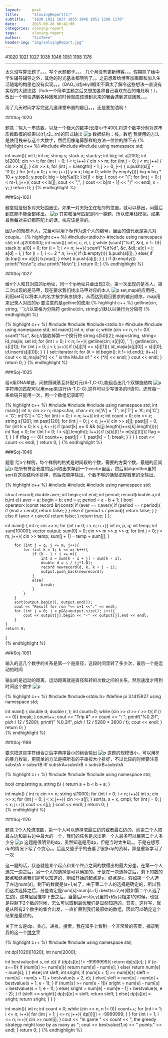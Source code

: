 ```yaml
---
layout:     post
title:      "SlovingReport(1)"
subtitle:   "1020 1021 1027 1035 1046 1051 1198 1176"
date:       2015-09-28 00:41:00
categories: sloving-report
tags:       sloving-report
author:     "SixTeen"
header-img: "img/solvingReport.jpg"
---
```


#<a href="#01">1020</a> <a href="#02">1021</a> <a href="#03">1027</a> <a href="#04">1035</a> <a href="#05">1046</a> <a href="#06">1051</a> <a href="#07">1198</a> <a href="#08">1176</a>

---

太久没写算法题了。。。写个水题都卡。。。
几个月没有更新博客。。。假期除了给中学生辅导辅导之外，其他的时光基本都喂狗了。。之前想着给博客加画廊和加入生活随笔的构思也没有实现。。。(QAQ。)对jekyll框架不算太了解令这些想法一直没有实现的大致思路（fork一个简单主题之后又想加各种自己喜欢东西的难处啊！），改出一个侧栏遇到各种困难的时候就应该想到未来的我会遇到这些困难。。。

用了几天时间才写完这几道课堂布置的题目。。。还是要加油啊！


###<a name="01"></a>Soj-1020

题意：输入一串质数，以及一个极大的数字(长度小于400),将这个数字分别对这串质数取模的结果以(r1,r2...rn)的形式输出
![p](/img/slovingReport/1020.png)
数据结构：栈，数组
我使用的方法是使用栈来存这个大数字，然后用像笔算那样的方法一位位的除下去
{% highlight c++ %}
#include<iostream>
#include<string>
#include<stack>
using namespace std;

int main(){
    int t;
    int m;
    string s;
    stack<int> x;
    stack<int> y;
    int big;
    int a[200];
    int b[200];
    cin >> t;
    for (int i = 0; i < t; i++) {
        cin >> m;
        for (int j = 0; j < m; j++) {
            cin >> a[j];
        }
        cin >> s;
        for (int j = s.length() - 1; j >= 0; j--) {
            x.push((s[j] - '0'));
        }
        for (int j = 0; j < m; j++){
            y = x;
            big = 0;
            while (!y.empty()){
                big = big * 10 + y.top();
                y.pop();
                big = big%a[j];
            }
            b[j] = big;
        }
        cout << "(";
        for (int j = 0; j < m-1; j++){
            cout << b[j];
            cout << ",";
        }
        cout << b[m - 1] << ")" << endl;
        x = y;
    }
    return 0;
}
{% endhighlight %}

###<a name="02"></a>Soj-1021

题意就是很多对夫妇围圈坐，如果一对夫妇坐在相邻的位置，就可以移出，问最后到底能不能全部移出。
![p](/img/slovingReport/1021.png)
其实和括号匹配是同一类题，所以使用栈模拟。如果最后每对夫妇都匹配上的话，栈应该是空的。

因为n的规模不大，完全可以用下标作为这个人的编号，里面的值代表是第几对couple。
{% highlight c++ %}
#include<stdio.h>
#include<stack>
using namespace std;
int a[200000];
int main(){
    int n, c, d, i, j;
    while (scanf("%d", &n), n != 0){
        stack<int> b;
        a[0] = 0;
        for (i = 1; i <= n; i++){
            scanf("%d%d", &c, &d);
            a[c] = i;
            a[d] = i;
        }
        for (i = 1; i <= 2 * n; i++){
            if (b.empty()){
                b.push(a[i]);
            }
            else{
                if (b.top() == a[i]){
                    b.pop();
                }
                else{
                    b.push(a[i]);
                }
            }
        }
        if (b.empty()) printf("Yes\n");
        else printf("No\n");
    }
    return 0;
}
{% endhighlight %}

###<a name="03"></a>Soj-1027

给n个人和其对应的ip地址，同一个ip地址只会出现2次，第一次出现的是本人，第二次出现的是马甲，现在要求我们找出马甲对应的本人
![p](/img/slovingReport/1027.png)
set,map的应用吧，利用set可以将本人的名字按字典序排序，从而达到题目要求的输出顺序，map用来记录人对应的ip
要注意的是getline的使用
{% highlight c++ %}
getline(cin, string, ' ');//以空格为分隔符
getline(cin, string);//默认以换行为分隔符
{% endhighlight %}


{% highlight c++ %}
#include<iostream>
#include<string>
#include<stdio.h>
#include<map>
#include<set>
using namespace std;
int main(){
    int n;
    char c;
    while (cin >> n, n != 0){
        scanf("%c", &c);//接收掉第一个换行符
        string s[50][2];
        map<string, string> id_majia;
        set<string> id;
        for (int i = 0; i < n; i++){
            getline(cin, s[i][0], ' ');
            getline(cin, s[i][1]);
            for (int j = 0; j < i; j++){
                if (s[j][1] == s[i][1]){
                    id_majia[s[j][0]] = s[i][0];
                    id.insert(s[j][0]);
                }
            }
        }
        set<string>::iterator it;
        for (it = id.begin(); it != id.end(); it++){
            cout << id_majia[*it] << " is the MaJia of " << (*it) << endl;
        }
        cout << endl;
    }
    return 0;
}
{% endhighlight %}

###<a name="04"></a>Soj-1035

给n条DNA单链，问按照碱基互补配对元(A-T,C-G),能组合出几个双螺旋结构
![p](/img/slovingReport/1035.png)
字符串的匹配可以用map来进行(A-T,C-G),这样可以少写很多的if语句，还有每一条单链只能用一次，用一个数组记录即可

{% highlight c++ %}
#include<iostream>
#include<string>
#include<map>
using namespace std;
int main(){
    int n;
    cin >> n;
    map<char, char> m;
    m['A'] = 'T';
    m['T'] = 'A';
    m['C'] = 'G';
    m['G'] = 'C';
    for (int i = 0; i < n; i++){
        int x;
        int count = 0;
        cin >> x;
        string s[120];
        int past[120];
        for (int j = 0; j < x; j++){
            cin >> s[j];
            past[j] = 0;
            for (int k = 0; k < j; k++){
                if (past[k] == 0 && (s[j].length()==s[k].length())){
                    int flag = 0;
                    for (int l = 0; l < s[j].length(); l++){
                        if (s[k][l] != m[s[j][l]]){
                            flag = 1;
                        }
                    }
                    if (flag == 0){
                        count++;
                        past[j] = 1;
                        past[k] = 1;
                        break;
                    }
                }
            }
        }
        cout << count << endl;
    }
    return 0;
}
{% endhighlight %}

###<a name="05"></a>Soj-1046

题意 给n个样例，每个样例的格式是时间段的个数，需要的方案个数，最短的区间
![p](/img/slovingReport/1046.png)
把所有符合长度的区间取出来存到一个vector里面，然后用algorithm里的sort将这些结构体排序，然后按顺序输出。个数不够的话就把容器里的全输出。

{% highlight c++ %}
#include<iostream>
#include<vector>
#include<algorithm>
using namespace std;

struct record{
    double aver;
    int begin;
    int end;
    int period;
    record(double a,int b,int e){
        aver = a;
        begin = b;
        end = e;
        period = e - b + 1;
    }
    bool operator<(const record &r)const{
        if (aver == r.aver){
            if (period == r.period){
                if (end > r.end){
                    return false;
                }
            }
            else if (period < r.period){
                return false;
            }
        }
        else if (aver < r.aver){
            return false;
        }
        return true;
    }
};


int main() {
    int n;
    cin >> n;
    for (int i = 0; i < n; i++){
        int m, p, q;
        int temp;
        int sum[10000];
        vector<record> output;
        sum[0] = 0;
        cin >> m >> p >> q;
        for (int j = 0; j < m; j++){
            cin >> temp;
            sum[j + 1] = temp + sum[j];
        }

        for (int j = q; j <= m; j++){
            for (int k = 1; k <= m; k++){
                if (k - 1 + j <= m){
                    int s = sum[k - 1 + j] - sum[k - 1];
                    double d = s / (j*1.0);
                    record newrecord(d, k, k + j - 1);
                    output.push_back(newrecord);
                }
                else{
                    break;
                }
            }
        }
        sort(output.begin(), output.end());
        cout << "Result for run "<< i+1 <<":" << endl;
        for (int j = 0; j < p&&j<output.size(); j++){
            cout << output[j].begin << "-" << output[j].end << endl;
        }
    }
    return 0;
}              
{% endhighlight %}


###<a name="06"></a>Soj-1051

输入的这几个数字的关系是第一个是直径，这段时间里转了多少次，最后一个是运动的时间

输出的是运动的距离，运动距离就是直径和转的次数之间的关系，然后速度才用到时间这个数字
![p](/img/slovingReport/1051.png)

{% highlight c++ %}
#include<iostream>
#include<stdio.h>
#define pi 3.1415927
using namespace std;

int main() {
    double d;
    double r, t;
    int count=0;
    while (cin >> d >> r >> t){
        if (r == 0){
            break;
        }
        count++;
        cout << "Trip #" << count << ": ";
        printf("%0.2lf", pi*d*r / 12 / 5280);
        printf(" %0.2lf", pi*d*r / 12 / 5280 * 3600 / t);
        cout << endl;
    }
    return 0;
}      
{% endhighlight %}

###<a name="07"></a>Soj-1198

要求把这些字符组合之后字典序最小的组合输出
![p](/img/slovingReport/1198.png)
这题的规模很小，可以用8!的暴力枚举，更简单的方法是把所有的子串按大小排好，不过比较的时候要注意substrA < subsrtB iff substrA+substrB < substrB+substrA

{% highlight c++ %}
#include<iostream>
#include<string>
#include<algorithm>
using namespace std;

bool cmp(string a, string b) {
    return a + b < b + a;
}

int main() {
    int n;
    cin >> n;
    string s[1000];
    for (int i = 0; i < n; i++){
        int x;
        cin >> x;
        for (int j = 0; j < x; j++){
            cin >> s[j];
        }
        sort(s, s + x, cmp);
        for (int j = 0; j < x; j++){
            cout << s[j];
        }
        cout << endl;
    }
    return 0;
}              
{% endhighlight %}

###<a name="08"></a>Soj-1176

题意 2个人轮流取数，第一个人可以选择取最左边的或者最右边的，而第二个人取最左边和最右边中最大的一个，我们的任务是求出第一个人最多可以赢第二个人多少分
![p](/img/slovingReport/1176.png)
这题是很明显的dp，虽然知道是用dp，但是当时太生疏。。于是在想写dp的情况下写了个贪心。。后面又傻乎乎的去看了很多dp的资料，算是重新学习了一次

这一题的话，状态就是某个起点和某个终点之间的数得出的最大分差，在第一个人选完一边之后，另一个人的选择是可以确定的，于是在一次选择之后，剩下的数的起点和终点我们是可以知道的，例如开始的起点是s，终点是e，假如第一个人选了左边num[s]，剩下的数就是(s+1,e)了，由于第二个人的选择是确定的，所以我们这次选择之后，分差肯定是num[s]-num[s+1]+best(s+2,e)(假如第二个人选了左边)，这样层层推导下去之后，当最后best(x,y)里的x和y只相差1的时候，也就是只剩下2个数的时候，怎么可以取到最优我们是显然知道的。其实，这样写，就是从所有2个数字的集合出发，一直扩展到我们最原始的数组，因此可以确定这个结果是最优的。

关于什么是dp，贪心，递推，搜索，我在知乎上看到一个非常赞的答案，摘录到我的这一个[博文](http://localhost:4000/algorithm/2015/09/23/Algorithm/)里

{% highlight c++ %}
#include<iostream>
#include<cstdlib>
using namespace std;

int dp[1020][1020];
int num[2000];

int bestvalue(int s, int e){
    if (dp[s][e] != -9999999){
        return dp[s][e];
    }
    if (e-s==1){
        if (num[s] >= num[e]){
            return num[s] - num[e];
        }
        else{
            return num[e] - num[s];
        }
    }
    else{
        int sleft;
        int sright;
        if (num[s + 1] >= num[e]){
            sleft = num[s] - num[s + 1] + bestvalue(s + 2, e);
        }
        else{
            sleft = num[s] - num[e] + bestvalue(s + 1, e - 1);
        }
        if (num[s] >= num[e - 1]){
            sright = num[e] - num[s] + bestvalue(s + 1, e - 1);
        }
        else{
            sright = num[e] - num[e - 1] + bestvalue(s, e - 2);
        }
        if (sleft >= sright){
            dp[s][e] = sleft;
            return sleft;
        }
        else{
            dp[s][e] = sright;
            return sright;
        }
    }
}

int main(){
    int n;
    int count = 0;
    while (cin >> n, n != 0){
        count++;
        for (int i = 1; i <= n; i++){
            for (int j = 1; j <= n; j++){
                dp[i][j] = -9999999;
            }
        }
        for (int i = 1; i <= n; i++){
            cin >> num[i];
        }
        cout << "In game " << count << ", the greedy strategy might lose by as many as ";
        cout << bestvalue(1,n) << " points." << endl;
    }
    return 0;
}
{% endhighlight %}